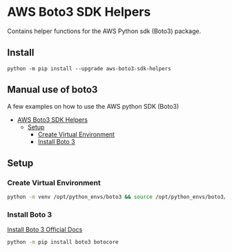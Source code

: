 # AWS Boto3 SDK Helpers

Contains helper functions for the AWS Python sdk (Boto3) package.

## Install

`python -m pip install --upgrade aws-boto3-sdk-helpers`

## Manual use of boto3

A few examples on how to use the AWS python SDK (Boto3)

- [AWS Boto3 SDK Helpers](#aws-boto3-sdk-helpers)
  - [Setup](#setup)
    - [Create Virtual Environment](#create-virtual-environment)
    - [Install Boto 3](#install-boto-3)

## Setup

### Create Virtual Environment

```bash
python -m venv /opt/python_envs/boto3 && source /opt/python_envs/boto3/bin/activate
```

### Install Boto 3

[Install Boto 3 Official Docs](https://boto3.amazonaws.com/v1/documentation/api/latest/guide/quickstart.html#install-boto3)

```bash
python -m pip install boto3 botocore
```
